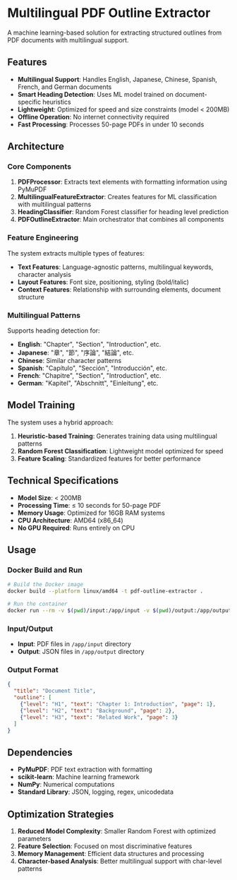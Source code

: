 # Multilingual PDF Outline Extractor

A machine learning-based solution for extracting structured outlines from PDF documents with multilingual support.

## Features

- **Multilingual Support**: Handles English, Japanese, Chinese, Spanish, French, and German documents
- **Smart Heading Detection**: Uses ML model trained on document-specific heuristics
- **Lightweight**: Optimized for speed and size constraints (model < 200MB)
- **Offline Operation**: No internet connectivity required
- **Fast Processing**: Processes 50-page PDFs in under 10 seconds

## Architecture

### Core Components

1. **PDFProcessor**: Extracts text elements with formatting information using PyMuPDF
2. **MultilingualFeatureExtractor**: Creates features for ML classification with multilingual patterns
3. **HeadingClassifier**: Random Forest classifier for heading level prediction
4. **PDFOutlineExtractor**: Main orchestrator that combines all components

### Feature Engineering

The system extracts multiple types of features:

- **Text Features**: Language-agnostic patterns, multilingual keywords, character analysis
- **Layout Features**: Font size, positioning, styling (bold/italic)
- **Context Features**: Relationship with surrounding elements, document structure

### Multilingual Patterns

Supports heading detection for:
- **English**: "Chapter", "Section", "Introduction", etc.
- **Japanese**: "章", "節", "序論", "結論", etc.
- **Chinese**: Similar character patterns
- **Spanish**: "Capítulo", "Sección", "Introducción", etc.
- **French**: "Chapitre", "Section", "Introduction", etc.
- **German**: "Kapitel", "Abschnitt", "Einleitung", etc.

## Model Training

The system uses a hybrid approach:
1. **Heuristic-based Training**: Generates training data using multilingual patterns
2. **Random Forest Classification**: Lightweight model optimized for speed
3. **Feature Scaling**: Standardized features for better performance

## Technical Specifications

- **Model Size**: < 200MB
- **Processing Time**: ≤ 10 seconds for 50-page PDF
- **Memory Usage**: Optimized for 16GB RAM systems
- **CPU Architecture**: AMD64 (x86_64)
- **No GPU Required**: Runs entirely on CPU

## Usage

### Docker Build and Run

```bash
# Build the Docker image
docker build --platform linux/amd64 -t pdf-outline-extractor .

# Run the container
docker run --rm -v $(pwd)/input:/app/input -v $(pwd)/output:/app/output --network none pdf-outline-extractor
```

### Input/Output

- **Input**: PDF files in `/app/input` directory
- **Output**: JSON files in `/app/output` directory

### Output Format

```json
{
  "title": "Document Title",
  "outline": [
    {"level": "H1", "text": "Chapter 1: Introduction", "page": 1},
    {"level": "H2", "text": "Background", "page": 2},
    {"level": "H3", "text": "Related Work", "page": 3}
  ]
}
```

## Dependencies

- **PyMuPDF**: PDF text extraction with formatting
- **scikit-learn**: Machine learning framework
- **NumPy**: Numerical computations
- **Standard Library**: JSON, logging, regex, unicodedata

## Optimization Strategies

1. **Reduced Model Complexity**: Smaller Random Forest with optimized parameters
2. **Feature Selection**: Focused on most discriminative features
3. **Memory Management**: Efficient data structures and processing
4. **Character-based Analysis**: Better multilingual support with char-level patterns

